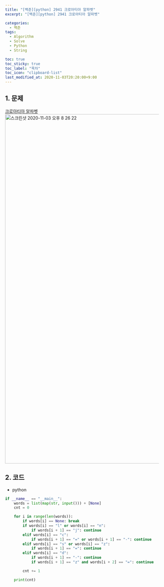 ```yaml
---
title: "[백준][python] 2941 크로아티아 알파벳"
excerpt: "[백준][python] 2941 크로아티아 알파벳"

categories:
  - 백준
tags:
  - Algorithm
  - Solve
  - Python
  - String

toc: true
toc_sticky: true
toc_label: "목차"
toc_icon: "clipboard-list"
last_modified_at: 2020-11-03T20:20:00+9:00
---
```


## 1. 문제
[크로아티아 알파벳](https://www.acmicpc.net/problem/2941)  
<img width="1141" alt="스크린샷 2020-11-03 오후 8 26 22" src="https://user-images.githubusercontent.com/20227720/97979673-eb3fbe80-1e12-11eb-96ce-b126f4039176.png">  

## 2. 코드

- python

```python
if __name__ == "__main__":
    words = list(map(str, input())) + [None]
    cnt = 0

    for i in range(len(words)):
        if words[i] == None: break
        if words[i] == "l" or words[i] == "n":
            if words[i + 1] == "j": continue
        elif words[i] == "c":
            if words[i + 1] == "=" or words[i + 1] == "-": continue
        elif words[i] == "s" or words[i] == "z":
            if words[i + 1] == "=": continue
        elif words[i] == "d":
            if words[i + 1] == "-": continue
            if words[i + 1] == "z" and words[i + 2] == "=": continue

        cnt += 1

    print(cnt)

```

